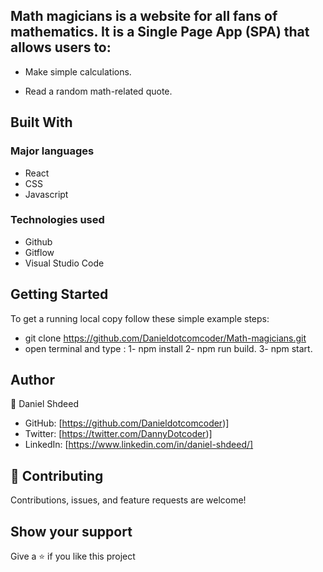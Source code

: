## Math magicians is a website for all fans of mathematics. It is a Single Page App (SPA) that allows users to:

* Make simple calculations.

* Read a random math-related quote.

## Built With
### Major languages
- React
- CSS
- Javascript

### Technologies used
- Github
- Gitflow
- Visual Studio Code

## Getting Started
To get a running local copy follow these simple example steps:
* git clone  https://github.com/Danieldotcomcoder/Math-magicians.git
* open terminal and type : 1-  npm install
                           2-  npm run build.
                           3-  npm start. 

## Author
👤 Daniel Shdeed

- GitHub: [https://github.com/Danieldotcomcoder)]
- Twitter: [https://twitter.com/DannyDotcoder)]
- LinkedIn: [https://www.linkedin.com/in/daniel-shdeed/]

## 🤝 Contributing
Contributions, issues, and feature requests are welcome!
## Show your support
Give a ⭐️ if you like this project
